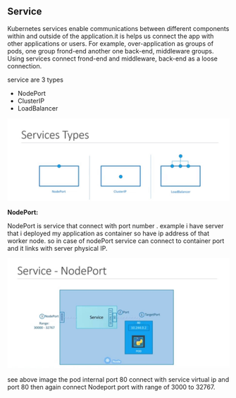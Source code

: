 ## Service

Kubernetes services enable communications between different components within and outside of the application.it is helps us connect the app with other applications or users. For example, over-application as groups of pods, one group frond-end another one back-end, middleware groups. Using services connect frond-end and middleware, back-end as a loose connection.

service are 3 types
- NodePort
- ClusterIP
- LoadBalancer

![](service_types.JPG)

**NodePort:**

NodePort is service that connect with port number .
example i have server that i deployed my application as container
so have ip address of that worker node. so in case of nodePort service can connect to container port and it links with server physical IP.

![](NodePort.JPG)

see above image the pod internal port 80 connect with service virtual ip and port 80 then again connect Nodeport port with range of 3000 to 32767.


